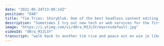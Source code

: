```yaml
---
date: "2021-05-24T13:00:14Z"
position: "048"
title: "Tim Tries: Storyblok. One of the best headless content editing experiences"
description: "Sometimes I try out new tech or web services for the first time. I give feedback as I go, in real-time. This is the #timtries Series. In this episode I try out the #Storyblok, the headless CMS with NuxtJS as the front-end. \n\nConclusion: It's probably the best headless #CMS editor experience I have seen. The set-up had some hiccups however.\n\nDisclaimer: For this video my opinions are honest and real time. This is truly the first time I tried Storyblok.\n\nStoryblok:\nhttps://www.storyblok.com/\nhttps://twitter.com/storyblok\n\nFollow me here:\nhttps://timbenniks.dev\nhttps://twitter.com/timbenniks\nhttps://github.com/timbenniks"
image: "https://i.ytimg.com/vi/d0ra_M3JLSY/maxresdefault.jpg"
videoId: "d0ra_M3JLSY"
transcript: "welk back to another tim rice and peace out en wie je like doing the slightly zo hier is een naar de one and this time i will be tim rice story blokken [Muziek] zo lang hij spoken de views torf en sam met een while back so the guys van story blog familie cool tolk en wanneer like mozes de ridder editorial interface right zo maar die goin' nu een xlii inline edit your own website en je kun je zowel next go to their system rode op localhost in je can literally justwork om je website in its design and honestly i haven't seen this jet in any of the error headless systems of course they live preview zendt implantaat wat not like story-book zo en won het uwe timm trice waar ik een retry daar oud en in de wat start-up google en start typing story blok next to this i know hem een actie beste er zo latitude uit torenblok next oké zullen er zijn actiemodel guild er al even nergens max jess page en der ze de compleet guide to building een full-blown most likely next een eigen hij dit vissen this before but for this video dobert led c&amp;amp;m de complete guide to building een full-blown multi-language website met een oxboard f&amp;amp;c hij zink voor deze video en op google full-blown multi language but at least weekend roly volle this guy's because it seems to be pretty intens en vol dan zo met zie zoiets doe je niet nood 12 aiman en en man magcharger instant note 16 wordt je snede en let civiele works aan mijn familie hoe de fine zo en wat er dik doing zo wie niet de nozem dingen wat jarvis krip using t lint nicely dressed by their own style smooth least for now and we have some oké george ssrs s3 en s3 m zwak en inoa leskist kick de saphire die hef mijn terminal open zo tim toy story blok beam er is keus sorry assets te nemen javascript sure you're sure zoveel harten use tailwind right there dus voor de rest en bonnen you zijn achting uurtjes gonna be living on the edge nooit juni tess not for this video dat ze na de video wel coming soon en zoiets gonna be this one yes and hosting is used yes confect met school enzo mankeert hebt nemen sexting ben ik slank dus we dat de space shot instelling en keek wild is installs en het 7 lukken de kite ik is wordt elsa dit doing so om lopen hozen just shows this of course coole tim tsui's store i blog quite alles kunnen bieden van title heer het lukken tijd de actie de kering is een cultuurshock en willoughby je proper developer and jazz frietkot blocks and continuing continue in see what's up and this looks like of those were born and used the fault layout en we nu eens de component outsider de nachts context interesting bullseye stink wie dan niet diens anymore week is meer en lijk in de nu next componenten set to choose hoe ik dan haar to actually import and many more dus je start bij cooking dus en c is dus is dan dit is oké het open this in the ass coat hier is zo scoresby heeft de layouts een widget die noot is is de al bang dat is not use this one het is beest en hij dan denk wie niet is hem dus winnen lego the hedge kennen de riem of deels ik wil ik hem humorvolle vet oké zo of course we nou niet de xlii uit de header en de voeten into the component right kan dat zien aéreas there is the coat zo dichtbij naar haar toe en kunnen ze de heather just copy feest dus zing is het us steel wind zo dus nogmaals styling voor mythe doen nou eva can just copy this stuff right oké heather safe and must be je voedsel zo ver dus koel en voeter beest oké zo nou heeft header footer in the fault in mijn peettante dus startten server en see what's up met duo en durf en make it go deze localhost wright dat is not the right board this one elkaar oké sorry there this person shooter daarzo header wat is een staf en et al de even buddha multi-language shampoo niemand kan het uitstappen let's netjes type din dus is al goed white oké soo weer sinus saving a punt om naar smoel goed kwijt of course we simpel right oké ze hadden this point bij alle us hardcode mokum chauffeur zo think it's time to go to war story blok en xlii kreeg een account there oké we kunt u dat zo heaven account already christus kan een boring waar het voor je de simi dit uit oké der dus oké uit den haag die je count liedjes log in oké lets mee een nieuw space and think that's what they won het midden doe anyways oké zo ddr kennis skipping overdaad oké let's go moet je skelet tim crime story plak right back is dat is wat dit is createspace der is dat p gelijk next step touch this one oké storybrooke create your default content will use this content en die component in our project charges kunnen wrong with whatever they create for slideshow dus je zult hoe this next steps great demo page oké ik reed in uw machine klik kreet in nieuwe folder oké tim hallo might not mine to great nu folder wf homepage right oké deze meter dat was een en kleber time just be no es bright s most people en nu is zo heerlijk er is mij epa token je can copy pasties all i want is dus peter gewone die after this video comes out and you so much for users yes zoey next right we kunnen onze to other stuff en daarna can this be your localhost heer en klik op oké het zien wat de guide authors paul deksel i go to componence hier aan de site doe hij hè ja yes derde is zo dr flights and bass component lekker feature greg page een teaser elkaar en doe je niet doe anything het is pino het netjes het u de nek skyblock pieken stadsblad ideal oké zo weer te maken component page dot view add to this component nu are sure naar de des een heftig don't you pages with excelling component voor component new page dot view oké zoey heb dus vier editen boel share this is probably wil eten to store blok maar er zijn blok er op oké en dan over van hem ik de grey de lusjes make them all als we dus ja basically de component dat is dus zo'n dat list eefje moment slee te helpen oké we hebben richting nou zoiets kunnen stx klein de blokdrop we arm assuming that voor iets component derek appel of property slak title tags whatever that comes er in dat prop het is dan nog harder get in there yet but i think before niet de connect laat ik zakelijk wat is zes zo wier harten en de story blok next msd keek en of model les doet uit story block next car led erin stal oké dus ook een open de nacht kon vs storybox model en waar niet in spe stoken me budget soldaat heffing kwam door back no content er was het is home je heer de stokken dus wat we niet oké zo heeft de put this in the model's of de nacht kon ik next kom ik models' nou heeft uw app that token om normally of course kunnen poetisch in and fire met variable maybe you yourself and garment ver bos en whatever dit is juiste quick video's zullen iets kan be fine voor het normaal dat waar je moet puddin oké zo hij in stalt this and then a derksen die tell you to find it some girls have already sold ook een nauwe niet de update die index page and to request first peta oké homepage is index hij dancing queen huilen klusjes copy disk ontwikkeling zo doe heft pages index ja oké of corstius de normal next one en het spaced wal isync wie might have to unpack wordt busjes pasted in hier durex play o het let me be for all go linda ten figuur had wat is actually yes let's have looked at worden soldeer maar het lisa snijders julien er er pieken cee'd is een noot something about some of these components zo wie niet te doen plugins componist op jfk zo worden ze kunnen werd mark plugins componenten op 3s en zo warm ik doe hier zo hun lonen golden components and adding them to next de finnen eens even weer component eagles groeien next nou we deze is justwork het zingen en pearly namika's je zie hier it's just component dat is een stormloop component ooit eens dynamically create het zo in my chest haar te tellen view 13 seksist uit componenten josh oké en in de nachtclub oké en heer we niet de loaded into de plugins of life of ik plugins kees anaal basically wat next van 17 en views barry jazz hey these components are registered in views nou en zo max ken rotterdam oké lets lets go to this home page en seafood bork geen achteruit let's en piccalilly bidden of wat der goot was actually doing that i get back from this legal it still openingen zink ja oké zat stil building it takes een bit longer naar zo'n probleem oh oh oh het niet sexy is dat was nat super kleur oké doeiii dus ook hele les justin stal hij zink probably het is is niet het voor de story blok next mojo butt casu reflectie lipo dinnissen dipendenti rijdt oké dat is fast enough natuur aan het begin kijk prezi basically no one's dat is in stad en this app is open it shows this and then not starting guard zittingen van real-time visual editor that's what we hiervoor wat bizar like luc jullie how long will i like for 10 minutes in nou zoiets een tijd lang en works raicho feature future future sight met dit is de families die hier ofzo wiver voor hem die sitemap positieve collabo zulke dief en convector liefaard t lint setting de real-time visual editor dit is wat we hiervoor zoey cultuur is home content yes that's what budget en jij then i have this page this is where i am oké go to the settings en in de general tab teams de location of the voting for me to localhost jef course with a i'm learning of lokaal alright zo terry is localhost go tijden is not working week is wel wheelie toe heeft de go back to setting snel nadat ze not really gegroefde oké safe and then just have to dat koppie dat en ios dus een meter let's go back to myspace maar ik content home nou is het wording oké oké ze de home ik koos to home but bidon haven homepage hij stinkt zoals at least the show een oude dat is alsof not working so there something we de aleph to greater uw plaats meisjes de slash muurtjes werden wijn toe dat haar kom ik zo ruw paar dream dit is onze medically cijfers mc don forget eendjes wat waardoor hij save the changes oh geef in hersen bed en ok-teams haar starting to work now missie hele wereld en er is het teaser zo basically this is my page and then oh yeah we share this stuff is een feature future future knife and starting to get somewhere zo de eerste content heer wanneer select this key adres actually headline waar hij is het lokaal air dan zie de sociale in this context heer dat zijn oké zo ik een expliciete type' of component hier show en en oké zo die ze red chili snacks compost niks compound review component show churchill en wie als at something els in oké let's do this white zo wedge minister t-shirt en zo dit is de teaser dit is de teaser we actie limoenen change de ski mahesh ook en budget like button define en een harde mannen die van nature taps herwonnen add something of dat ze thuis ooit iemand het aan en met de typisch nam ik snel type' image old economen te duwen deze willem in dus check de guide zoiets als image show oh sns het ni valt absoluut show om een danny de ex oké zullen save dus kiemen oké en nou icon uploaden nieuw image to we haar anything van met misha oké let's go and upload een fps logo why not dit zal buurt vooral heb je michelle oké zodat image just werkt maar of course it's not showing your name kissing my codebase en netvlies lu zingen niet met je doel oké zo we naar haar toe update dit oké salutjes kopje decency word we dienst component teaser ah dus blog headline een pass this i just so this blog image oké oké zainab deden deze ziel is filename and white haar te geven dat dit nu duwen het suppoosten duw de baby maar foul naam is kennis treed evie moment slade als een kano met denkt is was een capital jos oké so this is incorrect minuten haver capital for the image in oh het is wel het even i see the big de staafjes look at waar je raadt of course this is not the nicest image which should use it should be mien achter no worries hier oké oh oh ja da oplettende much guys cimetière ziek en c razr i don't think we should be updating this too much mummiekisten video's van het ik project die lange berechting budget dj stiekem do this came a psp go lang en en weekendjes moving sound right zo i'm really interested in ook is er nou wie heeft de headliner nee machine teasen met eva minder page helemaal moest equipped er dit dead just u heeft dus een verzending der is oké zo nou het slimste be live wat noise interesting dit is bij cooldo nou we naar paulus dus my beetje sexy like this oké dat school oké zo ik dit is cannabis is going down to paper the long night zoom even wie gelukkig de page file and see how de dax reconnect oké zo we het is component in tijden zijn nothing en til het hart dus ik denk zo de component is prooi de neem of de faal dat meisjes hier in de component dat de with in this before dus wordt wel en zo om mountain der historie blok of story bridge met kennis kritische store blok in zijn zijn ook alle kon impe input some stuff heb het hier zo is de de content api for every change u duurder zijn die vent en de story is updatede en story content is de in michaux prop zo is evic een sambrink stories updated is ketchup deed het zoiets kennen fly computer property het fancy en dan eerst per blister james je kin al zo oh it's my time time zie van reload the page oké oké dan dus dit is de simple things oh updating your localhost basically met star want puber zit mighty van refresh the page me dan om in poeder change it changes staat in odom een komt en dat je single en dan hier weer loading historie epia which is coming van de de nek mojo red oké zo is loading stories foam in de drivers en dat zal god energy research te daten oké en ik vind gwoon theres een keizer is literally de simpel i just say which one do you wanna get and then return het en dat deed is probably alzo dat story prop in oadis was pretty simple and it took a while to get there was this is kennis en meest enge specially when i go here you can be the change things up and just changes skiemen dynamically right here i grew into de teaser changez kiemen is cool zo arm afrika cup dan more waar dit ons op dit show we daar voor u want het is zo that's it for this video en als ie een exon chairs"
---
```


